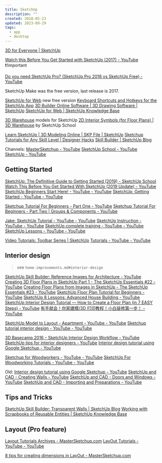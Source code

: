 ```yaml
---
title: SketchUp
description: ""
created: 2018-05-23
updated: 2023-09-29
tags:
  - app
  - desktop
---
```


[3D for Everyone | SketchUp](http://www.sketchup.com/)

[Watch this Before You Get Started with SketchUp (2017) - YouTube](https://www.youtube.com/watch?v=xsteCTxxg1Y) ❗!important

[Do you need SketchUp Pro? (SketchUp Pro 2018 vs SketchUp Free) - YouTube](https://www.youtube.com/watch?v=xZzME9MddsE)

SketchUp Make was the free version, last release is 2017.

[SketchUp for Web](https://app.sketchup.com/app) new free version
[Keyboard Shortcuts and Hotkeys for the SketchUp App](http://sketchupshortcuts.com/)
[3D Builder Online Software | 3D Drawing Software | SketchUp](https://www.sketchup.com/products/sketchup-free)
[SketchUp for Web | SketchUp Knowledge Base](https://help.sketchup.com/en/article/3000315)

[3D Warehouse](https://3dwarehouse.sketchup.com/) models for SketchUp
[2D Interior Symbols (for Floor Plans) | 3D Warehouse](https://3dwarehouse.sketchup.com/model/786f8852-ff9b-4848-9625-e9047efc99da/2D-Interior-Symbols-for-Floor-Plans) by SketchUp School

[Learn SketchUp | 3D Modeling Online | SKP File | SketchUp](https://www.sketchup.com/learn)
[Sketchup Tutorials for Any Skill Level | Designer Hacks](http://designerhacks.com/sketchup-tutorials/)
[Skill Builder | SketchUp Blog](https://blog.sketchup.com/tags/skill-builder)

Channels:
[MasterSketchup - YouTube](https://www.youtube.com/channel/UCFBi30B8oBGrl48RdxgIiRA)
[SketchUp School - YouTube](https://www.youtube.com/user/4sketchupgo2school)
[SketchUp - YouTube](https://www.youtube.com/user/SketchUpVideo)

## Getting Started

[SketchUp: The Definitive Guide to Getting Started (2019) - SketchUp School](https://www.sketchupschool.com/sketchup-guide)
[Watch This Before You Get Started With SketchUp (2019 Update) - YouTube](https://www.youtube.com/watch?v=022dqcoi05k)
[SketchUp Beginners Start Here! - YouTube - YouTube](https://www.youtube.com/playlist?list=PLEQT0qjXe6zgmMMP6ZzoUDG_fdjcRmCQE)
[SketchUp: Getting Started - YouTube - YouTube](https://www.youtube.com/playlist?list=PLJBkUSNRFD32IcKo0EuVXx-qnyb4kTkuP)

[Sketchup Tutorial For Beginners - Part One - YouTube](https://www.youtube.com/watch?v=UsHRGDvN4sM)
[Sketchup Tutorial For Beginners - Part Two | Groups & Components - YouTube](https://www.youtube.com/watch?v=-AeUyNaWb58)

[Jake: SketchUp Tutorial - YouTube - YouTube](https://www.youtube.com/playlist?list=PLJBkUSNRFD32qAv10tEFQK0WrtPfL-JTk)
[SketchUp Instruction - YouTube - YouTube](https://www.youtube.com/playlist?list=PLoEggaYbboJEVR_uRhSO4LfiSpp41dXn_)
[SketchUp complete training - YouTube - YouTube](https://www.youtube.com/user/Popandopalo84/videos)
[SketchUp Lessons - YouTube - YouTube](https://www.youtube.com/playlist?list=PLeT7dFNA3H7UnrPqVok_FEHxZx99klFx1)

[Video Tutorials: Toolbar Series | SketchUp](https://www.sketchup.com/learn/videos/836)
[Tutorials - YouTube - YouTube](https://www.youtube.com/playlist?list=PL190C90DCE62242C9)

## Interior design

> see `home-improvements.md#interior-design`

[SketchUp Skill Builder: Reference Images for Architecture - YouTube](https://www.youtube.com/watch?v=cfoQf_8YYxg)
[Creating 3D Floor Plans in SketchUp Part 1 - The SketchUp Essentials #22 - YouTube](https://www.youtube.com/watch?v=Xt95mFCmkLk)
[Creating Floor Plans from Images in SketchUp - The SketchUp Essentials #23 - YouTube](https://www.youtube.com/watch?v=paXB5_tNTUA)
[SketchUp Floor Plan Tutorial for Beginners - YouTube](https://www.youtube.com/watch?v=-mCfv92oMa4)
[SketchUp 8 Lessons: Advanced House Building - YouTube](https://www.youtube.com/watch?v=BUsUyaO1ghY)
[SketchUp Interior Design Tutorial — How to Create a Floor Plan (in 7 EASY Steps) - YouTube](https://www.youtube.com/watch?v=KVDnb47KBy8)
[有手就会！你家建模/3D 打印教程！小白装修第一步！ - YouTube](https://www.youtube.com/watch?v=nu5j7piMttY)

[SketchUp Model to Layout - Apartment - YouTube - YouTube](https://www.youtube.com/playlist?list=PLEQT0qjXe6zgr_T6Kk2fMiMgQMIRTl8a-)
[Sketchup tutorial interior design - YouTube - YouTube](https://www.youtube.com/playlist?list=PL5RZqhTgVFoMwpzdC3ts1APVGllgfVNcB)

[3D Basecamp 2016 – SketchUp Interior Design Workflow - YouTube](https://www.youtube.com/watch?v=rIsceHd_fK4)
[SketchUp tips for interior designers - YouTube](https://www.youtube.com/watch?v=zmDFIW0J8JU)
[Interior design tutorial using Google Sketchup - YouTube](https://www.youtube.com/watch?v=v_s7lpikWQU)

[Sketchup for Woodworkers - YouTube - YouTube](https://www.youtube.com/playlist?list=PLKZBbhGUj_17_vZspQ-jG4gwxjxaOmLK5)
[SketchUp For Woodworking Tutorials - YouTube - YouTube](https://www.youtube.com/playlist?list=PLEQT0qjXe6zgwIxOjv-gkMgA13FxUtgaU)

Old:
[Interior design tutorial using Google Sketchup - YouTube](https://www.youtube.com/watch?v=v_s7lpikWQU)
[SketchUp and CAD - Creating Walls - YouTube](https://www.youtube.com/watch?v=FsnT8KN8xIM)
[SketchUp and CAD - Doors and Windows - YouTube](https://www.youtube.com/watch?v=bXbyrZnqxOM)
[SketchUp and CAD - Importing and Preparations - YouTube](https://www.youtube.com/watch?v=MtqJh-DUG30)

## Tips and Tricks

[SketchUp Skill Builder: Transparent Walls | SketchUp Blog](https://blog.sketchup.com/article/sketchup-skill-builder-transparent-walls)
[Working with Scrapbooks of Reusable Entities | SketchUp Knowledge Base](https://help.sketchup.com/en/article/3000227)

## Layout (Pro feature)

[Layout Tutorials Archives - MasterSketchup.com](https://mastersketchup.com/category/layout_tutorials/)
[LayOut Tutorials - YouTube - YouTube](https://www.youtube.com/playlist?list=PLiUNNAkFV608ssGoXaU_FOM8zv-Qdoq5t)

[8 tips for creating dimensions in LayOut - MasterSketchup.com](https://mastersketchup.com/8-tips-creating-dimensions-layout/)
